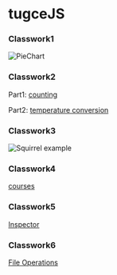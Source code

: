 # tugceJS 

### Classwork1
![PieChart](https://tugcekocak.github.io/tugceJS/images/sc1.png)
### Classwork2
Part1: [counting](https://tugcekocak.github.io/tugceJS/classwork_part1.html)

Part2: [temperature conversion](https://tugcekocak.github.io/tugceJS/classwork_part2.html)

### Classwork3
![Squirrel example](https://tugcekocak.github.io/tugceJS/images/sc555.png)

### Classwork4
[courses](https://tugcekocak.github.io/tugceJS/cw4.html)

### Classwork5
[Inspector](https://tugcekocak.github.io/tugceJS//CW5-CAL%C4%B0SMA/work/EloquentJS.html)

### Classwork6
[File Operations](https://github.com/TugceKocak/tugceJS/blob/master/CW6-File.html)
